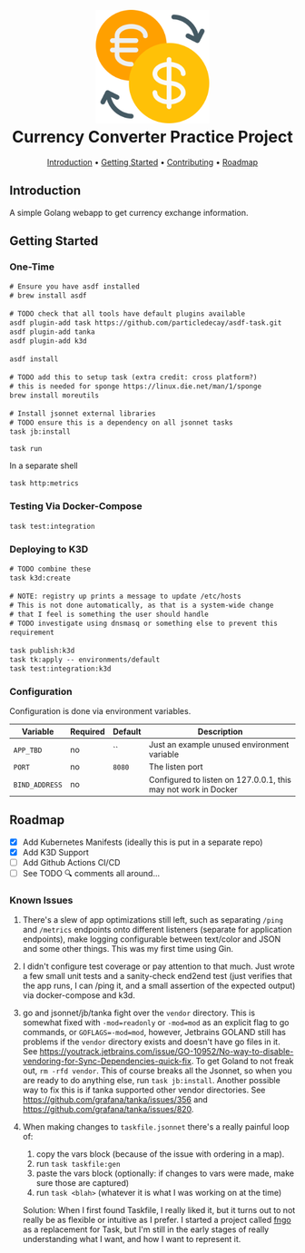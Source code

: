 <h1 align="center">
  <br>
  <a href="http://github.com/ghostsquad/currency-converter-practice"><img src="./docs/assets/exchange.png" alt="github.com/ghostsquad/s3-file-explorer" width="200px" /></a>
  <br>
  Currency Converter Practice Project
  <br>
</h1>

<p align="center">
  <a href="#introduction">Introduction</a> •
  <a href="#getting-started">Getting Started</a> •
  <a href="#contributing">Contributing</a> •
  <a href="#roadmap">Roadmap</a>
</p>

## Introduction

A simple Golang webapp to get currency exchange information.

## Getting Started

### One-Time
```shell
# Ensure you have asdf installed
# brew install asdf

# TODO check that all tools have default plugins available
asdf plugin-add task https://github.com/particledecay/asdf-task.git
asdf plugin-add tanka
asdf plugin-add k3d

asdf install

# TODO add this to setup task (extra credit: cross platform?)
# this is needed for sponge https://linux.die.net/man/1/sponge
brew install moreutils

# Install jsonnet external libraries
# TODO ensure this is a dependency on all jsonnet tasks
task jb:install
```

```shell
task run
```

In a separate shell

```shell
task http:metrics
```

### Testing Via Docker-Compose

```shell
task test:integration
```

### Deploying to K3D

```shell
# TODO combine these
task k3d:create

# NOTE: registry up prints a message to update /etc/hosts
# This is not done automatically, as that is a system-wide change 
# that I feel is something the user should handle
# TODO investigate using dnsmasq or something else to prevent this requirement

task publish:k3d
task tk:apply -- environments/default
task test:integration:k3d
```

### Configuration

Configuration is done via environment variables.

| Variable       | Required | Default | Description                                                    |
|----------------|----------|---------|----------------------------------------------------------------|
| `APP_TBD`      | no       | ``      | Just an example unused environment variable                    |
| `PORT`         | no       | `8080`  | The listen port                                                |
| `BIND_ADDRESS` | no       |         | Configured to listen on 127.0.0.1, this may not work in Docker |

## Roadmap

- [x] Add Kubernetes Manifests (ideally this is put in a separate repo)
- [x] Add K3D Support
- [ ] Add Github Actions CI/CD
- [ ] See TODO 🔍 comments all around... 

### Known Issues

1. There's a slew of app optimizations still left, such as separating `/ping` and `/metrics` endpoints onto different listeners (separate for application endpoints), make logging configurable between text/color and JSON and some other things. This was my first time using Gin.
2. I didn't configure test coverage or pay attention to that much. Just wrote a few small unit tests and a sanity-check end2end test (just verifies that the app runs, I can /ping it, and a small assertion of the expected output) via docker-compose and k3d.
3. go and jsonnet/jb/tanka fight over the `vendor` directory. This is somewhat fixed with `-mod=readonly` or `-mod=mod` as an explicit flag to go commands, or `GOFLAGS=-mod=mod`, however, Jetbrains GOLAND still has problems if the `vendor` directory exists and doesn't have go files in it. See https://youtrack.jetbrains.com/issue/GO-10952/No-way-to-disable-vendoring-for-Sync-Dependencies-quick-fix. To get Goland to not freak out, `rm -rfd vendor`. This of course breaks all the Jsonnet, so when you are ready to do anything else, run `task jb:install`. Another possible way to fix this is if tanka supported other vendor directories. See https://github.com/grafana/tanka/issues/356 and https://github.com/grafana/tanka/issues/820.  
4. When making changes to `taskfile.jsonnet` there's a really painful loop of:
   1. copy the vars block (because of the issue with ordering in a map). 
   2. run `task taskfile:gen`
   3. paste the vars block (optionally: if changes to vars were made, make sure those are captured)
   4. run `task <blah>` (whatever it is what I was working on at the time)

   Solution: When I first found Taskfile, I really liked it, but it turns out to not really be as flexible or intuitive as I prefer. I started a project called [fngo](https://fngo.dev/) as a replacement for Task, but I'm still in the early stages of really understanding what I want, and how I want to represent it.